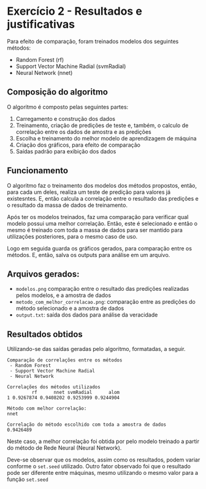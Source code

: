 # Exercício 2 - Resultados e justificativas

Para efeito de comparação, foram treinados modelos dos seguintes métodos:
 * Random Forest (rf)
 * Support Vector Machine Radial (svmRadial)
 * Neural Network (nnet)

## Composição do algoritmo
O algoritmo é composto pelas seguintes partes:

1. Carregamento e construção dos dados
1. Treinamento, criação de predições de teste e, também, o calculo de correlação entre os dados de amostra e as predições
1. Escolha e treinamento do melhor modelo de aprendizagem de máquina
1. Criação dos gráficos, para efeito de comparação
1. Saídas padrão para exibição dos dados

## Funcionamento

O algoritmo faz o treinamento dos modelos dos métodos propostos, então, para cada um deles, realiza um teste de predição para valores já existesntes. E, então calcula a correlação entre o resultado das predições e o resultado da massa de dados de treinamento.

Após ter os modelos treinados, faz uma comparação para verificar qual modelo possui uma melhor correlação. Então, este é selecionado e então o mesmo é treinado com toda a massa de dados para ser mantido para utilizações posteriores, para o mesmo caso de uso.

Logo em seguida guarda os gráficos gerados, para comparação entre os métodos. E, então, salva os outputs para análise em um arquivo.

## Arquivos gerados:
 * `modelos.png` comparação entre o resultado das predições realizadas pelos modelos, e a amostra de dados
 * `metodo_com_melhor_correlacao.png`: comparação entre as predições do método selecionado e a amostra de dados
 * `output.txt`: saída dos dados para análise da veracidade

## Resultados obtidos
Utilizando-se das saídas geradas pelo algoritmo, formatadas, a seguir.
```
Comparação de correlações entre os métodos
 - Random Forest
 - Support Vector Machine Radial
 - Neural Network

Correlações dos métodos utilizados
         rf      nnet svmRadial      alom
1 0.9267874 0.9408202 0.9253999 0.9244904

Método com melhor correlação:
nnet

Correlação do método escolhido com toda a amostra de dados
0.9426489
```

Neste caso, a melhor correlação foi obtida por pelo modelo treinado a partir do método de Rede Neural (Neural Network).

Deve-se observar que os modelos, assim como os resultados, podem variar conforme o `set.seed` utilizado. Outro fator observado foi que o resultado pode ser diferente entre máquinas, mesmo utilizando o mesmo valor para a função `set.seed`
